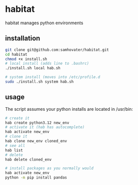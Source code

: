 # habitat
habitat manages python environments

## installation
```bash
git clone git@github.com:samhovater/habitat.git
cd habitat
chmod +x install.sh
# local install (adds line to .bashrc)
./install.sh local hab.sh

# system install (moves into /etc/profile.d
sudo ./install.sh system hab.sh
```

## usage
The script assumes your python installs are located in /usr/bin:
```bash
# create it
hab create python3.12 new_env
# activate it (hab has autocomplete)
hab activate new_env
# clone it 
hab clone new_env cloned_env
# see all
hab list
# delete
hab delete cloned_env

# install packages as you normally would
hab activate new_env
python -m pip install pandas
```


